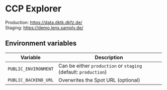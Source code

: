 # CCP Explorer

Production: https://data.dktk.dkfz.de/  
Staging: https://demo.lens.samply.de/

## Environment variables

| Variable             | Description                                                     |
| -------------------- | --------------------------------------------------------------- |
| `PUBLIC_ENVIRONMENT` | Can be either `production` or `staging` (default: `production`) |
| `PUBLIC_BACKEND_URL` | Overwrites the Spot URL (optional)                              |
